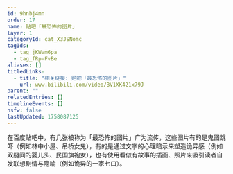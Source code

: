 ```yaml
---
id: 9hnbj4mn
order: 17
name: 贴吧「最恐怖的图片」
layer: 1
categoryId: cat_X3JSNomc
tagIds:
  - tag_jKWvm6pa
  - tag_fRp-FvBe
aliases: []
titledLinks:
  - title: "相关链接: 贴吧「最恐怖的图片」"
    url: www.bilibili.com/video/BV1XK421x79J
parent: ""
relatedEntries: []
timelineEvents: []
nsfw: false
lastUpdated: 1758087125
---
```


在百度贴吧中，有几张被称为「最恐怖的图片」广为流传，这些图片有的是鬼图跳吓（例如林中小屋、吊桥女鬼），有的是通过文字的心理暗示来塑造诡异感（例如双腿间的婴儿头、民国旗袍女），也有使用看似有故事的插画、照片来吸引读者自发联想剧情与隐喻（例如诡异的一家七口）。